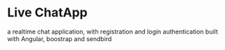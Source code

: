 # Live ChatApp
 a realtime chat application, with registration and login authentication built with Angular, boostrap and sendbird
